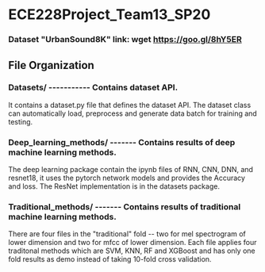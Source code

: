 # ECE228Project_Team13_SP20

### Dataset "UrbanSound8K" link: wget https://goo.gl/8hY5ER


## File Organization 
### Datasets/ ----------- Contains dataset API.<br>
It contains a dataset.py file that defines the dataset API. The dataset class can automatically load, preprocess and generate data batch for training and testing.<br>



### Deep_learning_methods/ ------- Contains results of deep machine learning methods.<br>
The deep learning package contain the ipynb files of RNN, CNN, DNN, and resnet18, it uses the pytorch network models and provides the Accuracy and loss. The ResNet implementation is in the datasets package.

### Traditional_methods/ ------- Contains results of traditional machine learning methods.<br>
There are four files in the "traditional" fold -- two for mel spectrogram of lower dimension and two for mfcc of lower dimension. Each file applies four traditonal methods which are SVM, KNN, RF and XGBoost and has only one fold results as demo instead of taking 10-fold cross validation.

